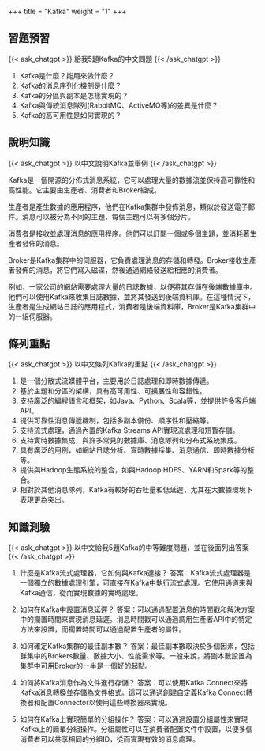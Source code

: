 +++
title = "Kafka"
weight = "1"
+++
## 習題預習
{{< ask_chatgpt >}}
給我5題Kafka的中文問題
{{< /ask_chatgpt >}}

1. Kafka是什麼？能用來做什麼？
2. Kafka的消息序列化機制是什麼？
3. Kafka的分區與副本是怎樣實現的？
4. Kafka與傳統消息隊列(RabbitMQ、ActiveMQ等)的差異是什麼？
5. Kafka的高可用性是如何實現的？   

## 說明知識
{{< ask_chatgpt >}}
以中文說明Kafka並舉例
{{< /ask_chatgpt >}}

Kafka是一個開源的分佈式消息系統，它可以處理大量的數據流並保持高可靠性和高性能。它主要由生產者、消費者和Broker組成。

生產者是產生數據的應用程序，他們在Kafka集群中發佈消息，類似於發送電子郵件。消息可以被分為不同的主題，每個主題可以有多個分片。

消費者是接收並處理消息的應用程序。他們可以訂閱一個或多個主題，並消耗著生產者發佈的消息。

Broker是Kafka集群中的伺服器，它負責處理消息的存儲和轉發。Broker接收生產者發佈的消息，將它們寫入磁碟，然後通過網絡發送給相應的消費者。

例如，一家公司的網站需要處理大量的日誌數據，以便將其存儲在後端數據庫中。他們可以使用Kafka來收集日誌數據，並將其發送到後端資料庫。在這種情況下，生產者是生成網站日誌的應用程式，消費者是後端資料庫，Broker是Kafka集群中的一組伺服器。   

## 條列重點
{{< ask_chatgpt >}}
以中文條列Kafka的重點
{{< /ask_chatgpt >}}

1. 是一個分散式流媒體平台，主要用於日誌處理和即時數據傳遞。
2. 基於主題和分區的架構，具有高可用性、可擴展性和容錯性。
3. 支持廣泛的編程語言和框架，如Java、Python、Scala等，並提供許多客戶端API。
4. 提供可靠性消息傳遞機制，包括多副本備份、順序性和壓縮等。
5. 支持流式處理，通過內置的Kafka Streams API實現流處理和短暫存儲。
6. 支持實時數據集成，與許多常見的數據庫、消息隊列和分布式系統集成。
7. 具有廣泛的用例，如網站日誌分析、實時數據採集、消息通信、即時數據分析等。
8. 提供與Hadoop生態系統的整合，如與Hadoop HDFS、YARN和Spark等的整合。
9. 相對於其他消息隊列，Kafka有較好的吞吐量和低延遲，尤其在大數據環境下表現更為突出。   

## 知識測驗
{{< ask_chatgpt >}}
以中文給我5題Kafka的中等難度問題，並在後面列出答案
{{< /ask_chatgpt >}}

1. 什麼是Kafka流式處理器，它如何與Kafka連接？
答案：Kafka流式處理器是一個獨立的數據處理引擎，可直接在Kafka中執行流式處理。它使用通道來與Kafka通信，從而實現數據的實時處理。

2. 如何在Kafka中設置消息延遲？
答案：可以通過配置消息的時間戳和解決方案中的擱置時間來實現消息延遲。消息時間戳可以通過調用生產者API中的特定方法來設置，而擱置時間可以通過配置生產者的屬性。

3. 如何確定Kafka集群的最佳副本數？
答案：最佳副本數取決於多個因素，包括群集中的Brokers數量、數據大小、性能需求等。一般來說，將副本數設置為集群中可用Broker的一半是一個好的起點。

4. 如何將Kafka消息作為文件進行存儲？
答案：可以使用Kafka Connect來將Kafka消息轉換並存儲為文件格式。這可以通過創建自定義Kafka Connect轉換器和配置Connector以使用這些轉換器來實現。

5. 如何在Kafka上實現簡單的分組操作？
答案：可以通過設置分組屬性來實現Kafka上的簡單分組操作。分組屬性可以在消費者配置文件中設置，以便多個消費者可以共享相同的分組ID，從而實現有效的消息處理。   

